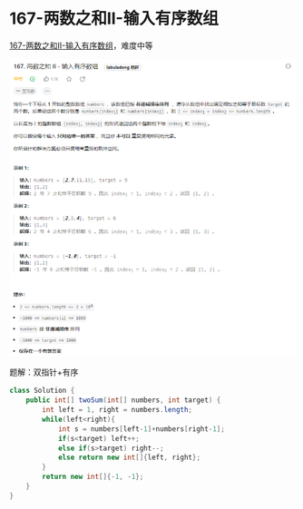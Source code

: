 # 167-两数之和II-输入有序数组

[167-两数之和II-输入有序数组](https://leetcode.cn/problems/two-sum-ii-input-array-is-sorted/description/)，难度中等

![image-20230904125406186](https://raw.githubusercontent.com/lqyspace/mypic/master/PicBed/202309041254486.png)

题解：双指针+有序

```java
class Solution {
    public int[] twoSum(int[] numbers, int target) {
        int left = 1, right = numbers.length;
        while(left<right){
            int s = numbers[left-1]+numbers[right-1];
            if(s<target) left++;
            else if(s>target) right--;
            else return new int[]{left, right};
        }
        return new int[]{-1, -1};
    }
}
```

